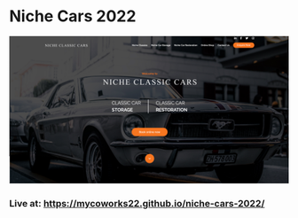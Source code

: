 # Niche Cars 2022

![](assets/Screenshot.png)

### Live at: https://mycoworks22.github.io/niche-cars-2022/
